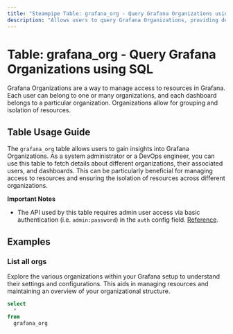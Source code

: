 ```yaml
---
title: "Steampipe Table: grafana_org - Query Grafana Organizations using SQL"
description: "Allows users to query Grafana Organizations, providing details such as organization id, name, and address."
---
```


# Table: grafana_org - Query Grafana Organizations using SQL

Grafana Organizations are a way to manage access to resources in Grafana. Each user can belong to one or many organizations, and each dashboard belongs to a particular organization. Organizations allow for grouping and isolation of resources.

## Table Usage Guide

The `grafana_org` table allows users to gain insights into Grafana Organizations. As a system administrator or a DevOps engineer, you can use this table to fetch details about different organizations, their associated users, and dashboards. This can be particularly beneficial for managing access to resources and ensuring the isolation of resources across different organizations.

**Important Notes**
- The API used by this table requires admin user access via basic authentication (i.e. `admin:password`) in the `auth` config field. [Reference](https://grafana.com/docs/grafana/latest/http_api/org/#search-all-organizations).

## Examples

### List all orgs
Explore the various organizations within your Grafana setup to understand their settings and configurations. This aids in managing resources and maintaining an overview of your organizational structure.

```sql
select
  *
from
  grafana_org
```